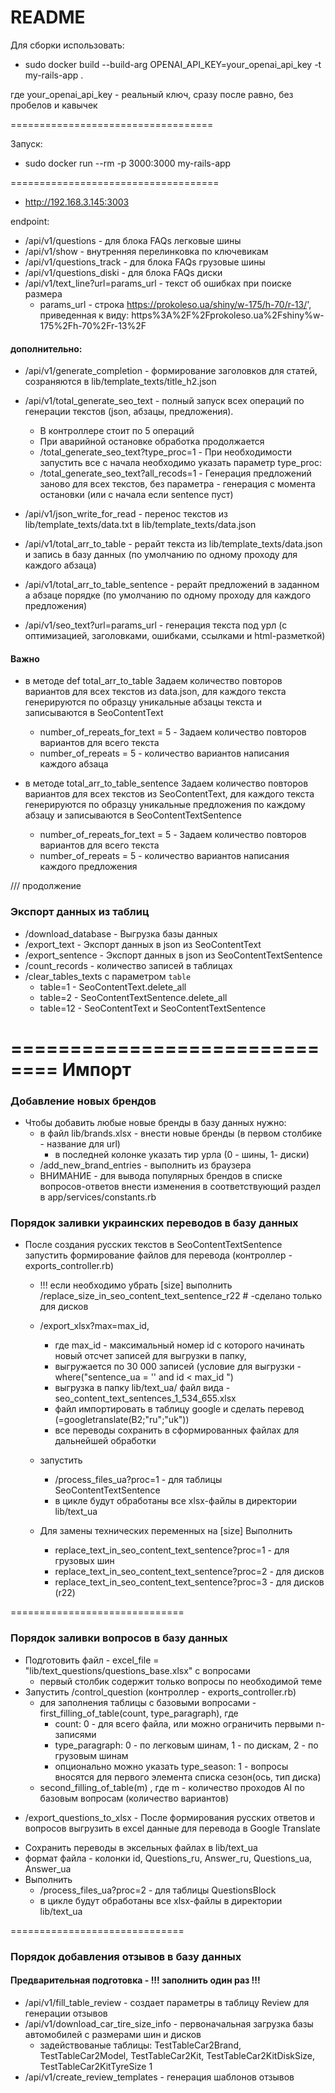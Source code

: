 # README
Для сборки использовать:
* sudo docker build --build-arg OPENAI_API_KEY=your_openai_api_key -t my-rails-app .

 
где your_openai_api_key - реальный ключ,  сразу после равно, без пробелов и кавычек

===================================

Запуск:
* sudo docker run --rm -p 3000:3000 my-rails-app

====================================
* http://192.168.3.145:3003

endpoint:
* /api/v1/questions  - для блока FAQs легковые шины
* /api/v1/show - внутренняя перелинковка по ключевикам
* /api/v1/questions_track - для блока FAQs грузовые шины
* /api/v1/questions_diski - для блока FAQs диски
* /api/v1/text_line?url=params_url - текст об ошибках при поиске размера
  * params_url - строка https://prokoleso.ua/shiny/w-175/h-70/r-13/', приведенная к виду: https%3A%2F%2Fprokoleso.ua%2Fshiny%w-175%2Fh-70%2Fr-13%2F

#### дополнительно:
* /api/v1/generate_completion - формирование заголовков для статей, созраняются в lib/template_texts/title_h2.json
* /api/v1/total_generate_seo_text - полный запуск всех операций по генерации текстов (json, абзацы, предложения).
  *  В контроллере стоит по 5 операций 
  *  При аварийной остановке обработка продолжается
  *  /total_generate_seo_text?type_proc=1 - При необходимости запустить все с начала необходимо указать параметр type_proc: 
  *  /total_generate_seo_text?all_recods=1 - Генерация предложений заново для всех текстов, без параметра - генерация с момента остановки (или с начала если sentence пуст)

* /api/v1/json_write_for_read - перенос текстов из lib/template_texts/data.txt в lib/template_texts/data.json
* /api/v1/total_arr_to_table - рерайт текста из lib/template_texts/data.json и запись в базу данных (по умолчанию по одному проходу для каждого абзаца)
* /api/v1/total_arr_to_table_sentence - рерайт предложений в заданном а абзаце порядке (по умолчанию по одному проходу для каждого предложения)
* /api/v1/seo_text?url=params_url - генерация текста под урл (с оптимизацией, заголовками, ошибками, ссылками и html-разметкой)

#### Важно
* в методе def total_arr_to_table Задаем количество повторов вариантов для всех текстов из data.json, 
для каждого текста генерируются по образцу уникальные абзацы текста и записываются в SeoContentText 
  * number_of_repeats_for_text = 5 - Задаем количество повторов вариантов для всего текста
  * number_of_repeats = 5 - количество вариантов написания каждого абзаца
  
* в методе total_arr_to_table_sentence Задаем количество повторов вариантов для всех текстов из SeoContentText, 
для каждого текста генерируются по образцу уникальные предложения по каждому абзацу и записываются в SeoContentTextSentence 
  * number_of_repeats_for_text = 5 - Задаем количество повторов вариантов для всего текста 
  * number_of_repeats = 5 - количество вариантов написания каждого предложения

/// продолжение

### Экспорт данных из таблиц
* /download_database - Выгрузка базы данных
* /export_text - Экспорт данных в json из SeoContentText
* /export_sentence - Экспорт данных в json из SeoContentTextSentence
* /count_records - количество записей в таблицах 
* /clear_tables_texts c параметром `table`
  * table=1 -  SeoContentText.delete_all
  * table=2 -  SeoContentTextSentence.delete_all 
  * table=12 - SeoContentText и SeoContentTextSentence

==============================
Импорт
==============================
### Добавление новых брендов 
* Чтобы добавить любые новые бренды в базу данных нужно:
  * в файл lib/brands.xlsx - внести новые бренды (в первом столбике - название для url)
    * в последней колонке указать тир урла (0 - шины, 1- диски)
  * /add_new_brand_entries - выполнить из браузера
  * ВНИМАНИЕ - для вывода популярных брендов в списке вопросов-ответов внести изменения в соответствующий раздел в app/services/constants.rb

### Порядок заливки украинских переводов в базу данных
* После создания русских текстов в SeoContentTextSentence запустить формирование файлов для перевода (контроллер - exports_controller.rb)
  * !!! если необходимо убрать [size] выполнить /replace_size_in_seo_content_text_sentence_r22 # -сделано только для дисков
  * /export_xlsx?max=max_id,
      * где max_id - максимальный номер id с которого начинать новый отсчет записей для выгрузки в папку,
      * выгружается по 30 000 записей (условие для выгрузки  - where("sentence_ua = '' and id < max_id ")
      * выгрузка в папку lib/text_ua/ файл вида - seo_content_text_sentences_1_534_655.xlsx
      * файл импортировать в таблицу google и сделать перевод (=googletranslate(B2;"ru";"uk"))
      * все переводы сохранить в сформированных файлах для дальнейшей обработки
  * запустить 
    * /process_files_ua?proc=1 - для таблицы SeoContentTextSentence
    * в цикле будут обработаны все xlsx-файлы в директории lib/text_ua
    
      
  * Для замены технических переменных на [size] Выполнить
    * replace_text_in_seo_content_text_sentence?proc=1 - для грузовых шин
    * replace_text_in_seo_content_text_sentence?proc=2 - для дисков
    * replace_text_in_seo_content_text_sentence?proc=3 - для дисков (r22)
      
==============================

### Порядок заливки вопросов в базу данных
* Подготовить файл - excel_file = "lib/text_questions/questions_base.xlsx" с вопросами
  * первый столбик содержит только вопросы по необходимой теме
* Запустить /control_question (контроллер - exports_controller.rb)
  * для заполнения таблицы с базовыми вопросами - first_filling_of_table(count, type_paragraph), где
      * count: 0 - для всего файла, или можно ограничить первыми n-записями
      * type_paragraph: 0 - по легковым шинам, 1 - по дискам,  2 - по грузовым шинам
      * опционально можно указать type_season: 1 - вопросы вносятся для первого элемента списка сезон(ось, тип диска)
  * second_filling_of_table(m) , где m - количество проходов AI по базовым вопросам (количество вариантов)
+ /export_questions_to_xlsx - После формирования русских ответов и вопросов выгрузить в excel данные для перевода в Google Translate
* Сохранить переводы в эксельных файлах в lib/text_ua 
 * формат файла - колонки id, Questions_ru, Answer_ru, Questions_ua, Answer_ua
* Выполнить
  * /process_files_ua?proc=2 - для таблицы QuestionsBlock
  * в цикле будут обработаны все xlsx-файлы в директории lib/text_ua


==============================

### Порядок добавления отзывов в базу данных
#### Предварительная подготовка - !!! заполнить один раз !!!
  * /api/v1/fill_table_review - создает параметры в таблицу Review для генерации отзывов  
  * /api/v1/download_car_tire_size_info - первоначальная загрузка базы автомобилей с размерами шин и дисков
    * задействованые таблицы: TestTableCar2Brand, TestTableCar2Model, TestTableCar2Kit, TestTableCar2KitDiskSize, TestTableCar2KitTyreSize
1
* /api/v1/create_review_templates - генерация шаблонов отзывов

